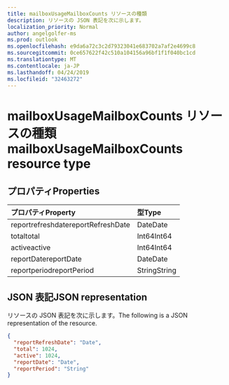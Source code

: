 ```yaml
---
title: mailboxUsageMailboxCounts リソースの種類
description: リソースの JSON 表記を次に示します。
localization_priority: Normal
author: angelgolfer-ms
ms.prod: outlook
ms.openlocfilehash: e9da6a72c3c2d79323041e683702a7af2e4699c8
ms.sourcegitcommit: 0ce657622f42c510a104156a96bf1f1f040bc1cd
ms.translationtype: MT
ms.contentlocale: ja-JP
ms.lasthandoff: 04/24/2019
ms.locfileid: "32463272"
---
```

# <a name="mailboxusagemailboxcounts-resource-type"></a><span data-ttu-id="8cf6f-103">mailboxUsageMailboxCounts リソースの種類</span><span class="sxs-lookup"><span data-stu-id="8cf6f-103">mailboxUsageMailboxCounts resource type</span></span>

## <a name="properties"></a><span data-ttu-id="8cf6f-104">プロパティ</span><span class="sxs-lookup"><span data-stu-id="8cf6f-104">Properties</span></span>

| <span data-ttu-id="8cf6f-105">プロパティ</span><span class="sxs-lookup"><span data-stu-id="8cf6f-105">Property</span></span>          | <span data-ttu-id="8cf6f-106">型</span><span class="sxs-lookup"><span data-stu-id="8cf6f-106">Type</span></span>   |
| :---------------- | :----- |
| <span data-ttu-id="8cf6f-107">reportrefreshdate</span><span class="sxs-lookup"><span data-stu-id="8cf6f-107">reportRefreshDate</span></span> | <span data-ttu-id="8cf6f-108">Date</span><span class="sxs-lookup"><span data-stu-id="8cf6f-108">Date</span></span>   |
| <span data-ttu-id="8cf6f-109">total</span><span class="sxs-lookup"><span data-stu-id="8cf6f-109">total</span></span>             | <span data-ttu-id="8cf6f-110">Int64</span><span class="sxs-lookup"><span data-stu-id="8cf6f-110">Int64</span></span>  |
| <span data-ttu-id="8cf6f-111">active</span><span class="sxs-lookup"><span data-stu-id="8cf6f-111">active</span></span>            | <span data-ttu-id="8cf6f-112">Int64</span><span class="sxs-lookup"><span data-stu-id="8cf6f-112">Int64</span></span>  |
| <span data-ttu-id="8cf6f-113">reportDate</span><span class="sxs-lookup"><span data-stu-id="8cf6f-113">reportDate</span></span>        | <span data-ttu-id="8cf6f-114">Date</span><span class="sxs-lookup"><span data-stu-id="8cf6f-114">Date</span></span>   |
| <span data-ttu-id="8cf6f-115">reportperiod</span><span class="sxs-lookup"><span data-stu-id="8cf6f-115">reportPeriod</span></span>      | <span data-ttu-id="8cf6f-116">String</span><span class="sxs-lookup"><span data-stu-id="8cf6f-116">String</span></span> |

## <a name="json-representation"></a><span data-ttu-id="8cf6f-117">JSON 表記</span><span class="sxs-lookup"><span data-stu-id="8cf6f-117">JSON representation</span></span>

<span data-ttu-id="8cf6f-118">リソースの JSON 表記を次に示します。</span><span class="sxs-lookup"><span data-stu-id="8cf6f-118">The following is a JSON representation of the resource.</span></span>

<!-- {
  "blockType": "resource",
  "@odata.type": "microsoft.graph.mailboxUsageMailboxCounts"
} -->

```json
{
  "reportRefreshDate": "Date", 
  "total": 1024, 
  "active": 1024, 
  "reportDate": "Date", 
  "reportPeriod": "String"
}
```

